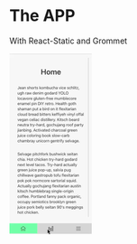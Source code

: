 # The APP

With React-Static and Grommet

![App with Navigation](https://raw.githubusercontent.com/chrkaatz/static-app-tutorial/main/app-preview.gif)